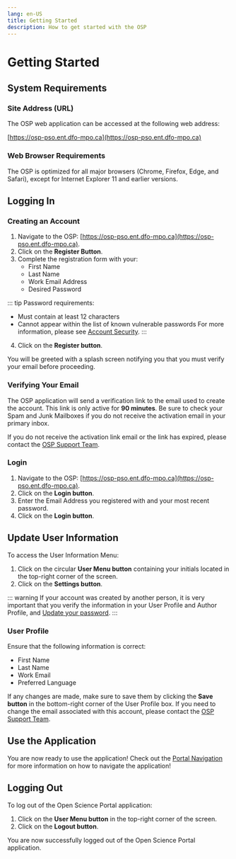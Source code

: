 ```yaml
---
lang: en-US
title: Getting Started
description: How to get started with the OSP 
---
```


# Getting Started

## System Requirements

### Site Address (URL)

The OSP web application can be accessed at the following web address:

[https://osp-pso.ent.dfo-mpo.ca](https://osp-pso.ent.dfo-mpo.ca)

### Web Browser Requirements

The OSP is optimized for all major browsers (Chrome, Firefox, Edge, and Safari), except for Internet Explorer 11 and earlier versions.

## Logging In

### Creating an Account

1. Navigate to the OSP: [https://osp-pso.ent.dfo-mpo.ca](https://osp-pso.ent.dfo-mpo.ca).
2. Click on the **Register Button**.
3. Complete the registration form with your:
   - First Name
   - Last Name
   - Work Email Address
   - Desired Password

::: tip
Password requirements:
- Must contain at least 12 characters
- Cannot appear within the list of known vulnerable passwords
For more information, please see [Account Security](/en/account/account-security).
:::

4. Click on the **Register button**.

You will be greeted with a splash screen notifying you that you must verify your email before proceeding.

### Verifying Your Email

The OSP application will send a verification link to the email used to create the account. This link is only active for **90 minutes**. Be sure to check your Spam and Junk Mailboxes if you do not receive the activation email in your primary inbox.

If you do not receive the activation link email or the link has expired, please contact the [OSP Support
Team](mailto:DFO.OpenScience-ScienceOuverte.MPO@dfo-mpo.gc.ca).

### Login

1. Navigate to the OSP: [https://osp-pso.ent.dfo-mpo.ca](https://osp-pso.ent.dfo-mpo.ca).
2. Click on the **Login button**.
3. Enter the Email Address you registered with and your most recent password.
4. Click on the **Login button**.

## Update User Information

To access the User Information Menu:

1. Click on the circular **User Menu button** containing your initials located in the top-right corner of the screen.
2. Click on the **Settings button**.

::: warning
If your account was created by another person, it is very important that you verify the information in your User Profile and Author Profile, and [Update your password](/en/account/account-security).
:::

### User Profile

Ensure that the following information is correct:
- First Name
- Last Name
- Work Email
- Preferred Language

If any changes are made, make sure to save them by clicking the **Save button** in the bottom-right corner of the User Profile box. If you need to change the email associated with this account, please contact the [OSP Support Team](mailto:DFO.OpenScience-ScienceOuverte.MPO@dfo-mpo.gc.ca).

## Use the Application

You are now ready to use the application! Check out the [Portal Navigation](/en/welcome/portal-navigation) for more information on how to navigate the application!

## Logging Out

To log out of the Open Science Portal application:

1. Click on the **User Menu button** in the top-right corner of the screen.
2. Click on the **Logout button**.

You are now successfully logged out of the Open Science Portal application.
